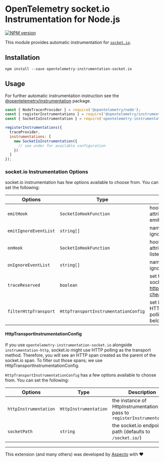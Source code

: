 # OpenTelemetry socket.io Instrumentation for Node.js
[![NPM version](https://img.shields.io/npm/v/opentelemetry-instrumentation-socket.io.svg)](https://www.npmjs.com/package/opentelemetry-instrumentation-socket.io)

This module provides automatic instrumentation for [`socket.io`](https://github.com/socketio/socket.io).

## Installation

```
npm install --save opentelemetry-instrumentation-socket.io
```

## Usage
For further automatic instrumentation instruction see the [@opentelemetry/instrumentation](https://github.com/open-telemetry/opentelemetry-js/tree/main/packages/opentelemetry-instrumentation) package.

```js
const { NodeTracerProvider } = require('@opentelemetry/node');
const { registerInstrumentations } = require('@opentelemetry/instrumentation');
const { SocketIoInstrumentation } = require('opentelemetry-instrumentation-socket.io);

registerInstrumentations({
  traceProvider,
  instrumentations: [
    new SocketIoInstrumentation({
      // see under for available configuration
    })
  ]
});
```

### socket.io Instrumentation Options

socket.io instrumentation has few options available to choose from. You can set the following:

| Options        | Type                                   | Description                                                                                     |
| -------------- | -------------------------------------- | ----------------------------------------------------------------------------------------------- |
| `emitHook` | `SocketIoHookFunction` | hook for adding custom attributes before socket.io emits the event |
| `emitIgnoreEventList` | `string[]` | names of emitted events to ignore |
| `onHook` | `SocketIoHookFunction` | hook for adding custom attributes before the event listener (callback) is invoked |
| `onIgnoreEventList` | `string[]` | names of listened events to ignore |
| `traceReserved` | `boolean` | set to true if you want to trace socket.io reserved events (see https://socket.io/docs/v4/emit-cheatsheet/#Reserved-events) |
| `filterHttpTransport`| `HttpTransportInstrumentationConfig` | set if you want to filter out the HTTP traces when using HTTP polling as the transport (see below)

#### HttpTransportInstrumentationConfig
If you use `opentelemetry-instrumentation-socket.io` alongside `instrumentation-http`, socket.io might use HTTP polling as the transport method. Therefore, you will see an HTTP span created as the parent of the socket.io span. 
To filter out those spans; we use HttpTransportInstrumentationConfig.

`HttpTransportInstrumentationConfig` has a few options available to choose from. You can set the following:

| Options        | Type                                   | Description                                                                                     |
| -------------- | -------------------------------------- | ----------------------------------------------------------------------------------------------- |
| `httpInstrumentation`| `HttpInstrumentation` | the instance of HttpInstrumentation you pass to `registerInstrumentations`|
| `socketPath` | `string` | the socket.io endpoint path (defaults to `/socket.io/`) |
---

This extension (and many others) was developed by [Aspecto](https://www.aspecto.io/) with ❤️

